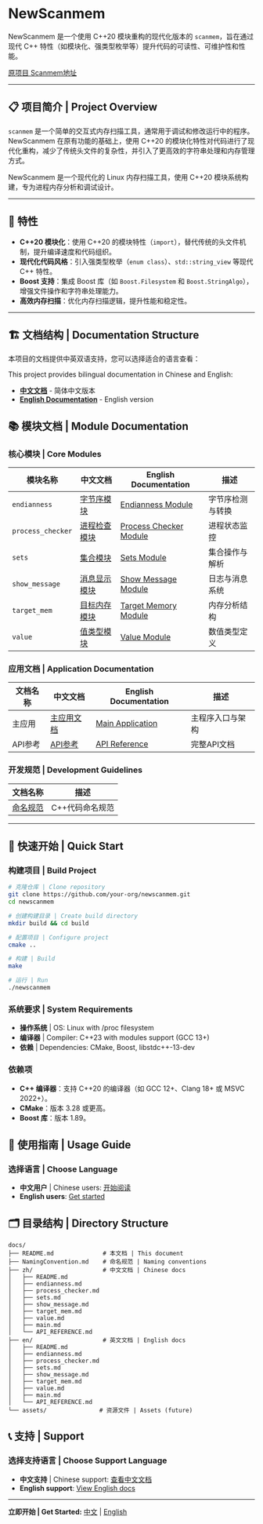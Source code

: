# NewScanmem

NewScanmem 是一个使用 C++20 模块重构的现代化版本的 `scanmem`，旨在通过现代 C++ 特性（如模块化、强类型枚举等）提升代码的可读性、可维护性和性能。

[原项目 Scanmem地址](https://github.com/scanmem/scanmem)

---

## 📋 项目简介 | Project Overview

`scanmem` 是一个简单的交互式内存扫描工具，通常用于调试和修改运行中的程序。NewScanmem 在原有功能的基础上，使用 C++20 的模块化特性对代码进行了现代化重构，减少了传统头文件的复杂性，并引入了更高效的字符串处理和内存管理方式。

NewScanmem 是一个现代化的 Linux 内存扫描工具，使用 C++20 模块系统构建，专为进程内存分析和调试设计。

---

## 🚀 特性

- **C++20 模块化**：使用 C++20 的模块特性（`import`），替代传统的头文件机制，提升编译速度和代码组织。
- **现代化代码风格**：引入强类型枚举（`enum class`）、`std::string_view` 等现代 C++ 特性。
- **Boost 支持**：集成 Boost 库（如 `Boost.Filesystem` 和 `Boost.StringAlgo`），增强文件操作和字符串处理能力。
- **高效内存扫描**：优化内存扫描逻辑，提升性能和稳定性。

---

## 🏗️ 文档结构 | Documentation Structure

本项目的文档提供中英双语支持，您可以选择适合的语言查看：

This project provides bilingual documentation in Chinese and English:

- [**中文文档**](./docs/zh/README.md) - 简体中文版本
- [**English Documentation**](./docs/en/README.md) - English version

## 📚 模块文档 | Module Documentation

### 核心模块 | Core Modules

| 模块名称 | 中文文档 | English Documentation | 描述 |
|----------|----------|----------------------|------|
| `endianness` | [字节序模块](./docs/zh/endianness.md) | [Endianness Module](./docs/en/endianness.md) | 字节序检测与转换 |
| `process_checker` | [进程检查模块](./docs/zh/process_checker.md) | [Process Checker Module](./docs/en/process_checker.md) | 进程状态监控 |
| `sets` | [集合模块](./docs/zh/sets.md) | [Sets Module](./docs/en/sets.md) | 集合操作与解析 |
| `show_message` | [消息显示模块](./docs/zh/show_message.md) | [Show Message Module](./docs/en/show_message.md) | 日志与消息系统 |
| `target_mem` | [目标内存模块](./docs/zh/target_mem.md) | [Target Memory Module](./docs/en/target_mem.md) | 内存分析结构 |
| `value` | [值类型模块](./docs/zh/value.md) | [Value Module](./docs/en/value.md) | 数值类型定义 |

### 应用文档 | Application Documentation

| 文档名称 | 中文文档 | English Documentation | 描述 |
|----------|----------|----------------------|------|
| 主应用 | [主应用文档](./docs/zh/main.md) | [Main Application](./docs/en/main.md) | 主程序入口与架构 |
| API参考 | [API参考](./docs/zh/API_REFERENCE.md) | [API Reference](./docs/en/API_REFERENCE.md) | 完整API文档 |

### 开发规范 | Development Guidelines

| 文档名称 | 描述 |
|----------|------|
| [命名规范](./docs/NamingConvention.md) | C++代码命名规范 |

---

## 🚀 快速开始 | Quick Start

### 构建项目 | Build Project

```bash
# 克隆仓库 | Clone repository
git clone https://github.com/your-org/newscanmem.git
cd newscanmem

# 创建构建目录 | Create build directory
mkdir build && cd build

# 配置项目 | Configure project
cmake ..

# 构建 | Build
make

# 运行 | Run
./newscanmem
```

### 系统要求 | System Requirements

- **操作系统** | OS: Linux with /proc filesystem
- **编译器** | Compiler: C++23 with modules support (GCC 13+)
- **依赖** | Dependencies: CMake, Boost, libstdc++-13-dev

### **依赖项**

- **C++ 编译器**：支持 C++20 的编译器（如 GCC 12+、Clang 18+ 或 MSVC 2022+）。
- **CMake**：版本 3.28 或更高。
- **Boost 库**：版本 1.89。

## 📖 使用指南 | Usage Guide

### 选择语言 | Choose Language

- **中文用户** | Chinese users: [开始阅读](./docs/zh/README.md)
- **English users**: [Get started](./docs/en/README.md)

## 🗂️ 目录结构 | Directory Structure

```tree
docs/
├── README.md              # 本文档 | This document
├── NamingConvention.md    # 命名规范 | Naming conventions
├── zh/                    # 中文文档 | Chinese docs
│   ├── README.md
│   ├── endianness.md
│   ├── process_checker.md
│   ├── sets.md
│   ├── show_message.md
│   ├── target_mem.md
│   ├── value.md
│   ├── main.md
│   └── API_REFERENCE.md
├── en/                    # 英文文档 | English docs
│   ├── README.md
│   ├── endianness.md
│   ├── process_checker.md
│   ├── sets.md
│   ├── show_message.md
│   ├── target_mem.md
│   ├── value.md
│   ├── main.md
│   └── API_REFERENCE.md
└── assets/               # 资源文件 | Assets (future)
```

## 📞 支持 | Support

### 选择支持语言 | Choose Support Language

- **中文支持** | Chinese support: [查看中文文档](./docs/zh/README.md)
- **English support**: [View English docs](./docs/en/README.md)

---

**立即开始 | Get Started:** [中文](./docs/zh/README.md) | [English](./docs/en/README.md)
